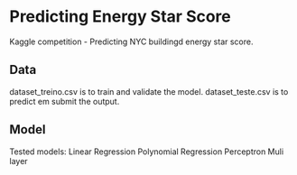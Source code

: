 # Predicting Energy Star Score
Kaggle competition - Predicting NYC buildingd energy star score.

## Data
dataset_treino.csv is to train and validate the model.
dataset_teste.csv is to predict em submit the output.

## Model
Tested models:
Linear Regression
Polynomial Regression
Perceptron Muli layer
